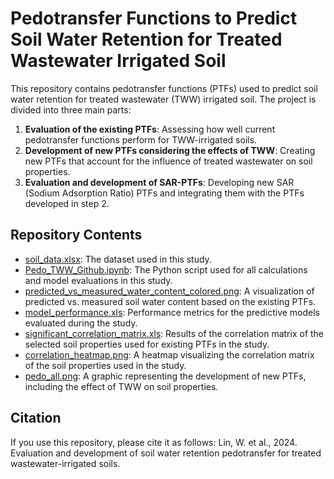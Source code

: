 # Pedotransfer Functions to Predict Soil Water Retention for Treated Wastewater Irrigated Soil

This repository contains pedotransfer functions (PTFs) used to predict soil water retention for treated wastewater (TWW) irrigated soil. The project is divided into three main parts:

1. **Evaluation of the existing PTFs**: Assessing how well current pedotransfer functions perform for TWW-irrigated soils.
2. **Development of new PTFs considering the effects of TWW**: Creating new PTFs that account for the influence of treated wastewater on soil properties.
3. **Evaluation and development of SAR-PTFs**: Developing new SAR (Sodium Adsorption Ratio) PTFs and integrating them with the PTFs developed in step 2.

## Repository Contents

- [soil_data.xlsx](./soil_data.xlsx): The dataset used in this study.
- [Pedo_TWW_Github.ipynb](./Pedo_TWW_Github.ipynb): The Python script used for all calculations and model evaluations in this study.
- [predicted_vs_measured_water_content_colored.png](./predicted_vs_measured_water_content_colored.png): A visualization of predicted vs. measured soil water content based on the existing PTFs.
- [model_performance.xls](./model_performance.xls): Performance metrics for the predictive models evaluated during the study.
- [significant_correlation_matrix.xls](./significant_correlation_matrix.xls): Results of the correlation matrix of the selected soil properties used for existing PTFs in the study.
- [correlation_heatmap.png](./correlation_heatmap.png): A heatmap visualizing the correlation matrix of the soil properties used in the study.
- [pedo_all.png](./pedo_all.png): A graphic representing the development of new PTFs, including the effect of TWW on soil properties.

## Citation
If you use this repository, please cite it as follows:
Lin, W. et al., 2024. Evaluation and development of soil water retention pedotransfer for treated wastewater-irrigated soils.
